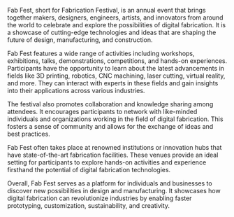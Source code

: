 
Fab Fest, short for Fabrication Festival, is an annual event that brings together makers, designers, engineers, artists, and innovators from around the world to celebrate and explore the possibilities of digital fabrication. It is a showcase of cutting-edge technologies and ideas that are shaping the future of design, manufacturing, and construction.

Fab Fest features a wide range of activities including workshops, exhibitions, talks, demonstrations, competitions, and hands-on experiences. Participants have the opportunity to learn about the latest advancements in fields like 3D printing, robotics, CNC machining, laser cutting, virtual reality, and more. They can interact with experts in these fields and gain insights into their applications across various industries.

The festival also promotes collaboration and knowledge sharing among attendees. It encourages participants to network with like-minded individuals and organizations working in the field of digital fabrication. This fosters a sense of community and allows for the exchange of ideas and best practices.

Fab Fest often takes place at renowned institutions or innovation hubs that have state-of-the-art fabrication facilities. These venues provide an ideal setting for participants to explore hands-on activities and experience firsthand the potential of digital fabrication technologies.

Overall, Fab Fest serves as a platform for individuals and businesses to discover new possibilities in design and manufacturing. It showcases how digital fabrication can revolutionize industries by enabling faster prototyping, customization, sustainability, and creativity.